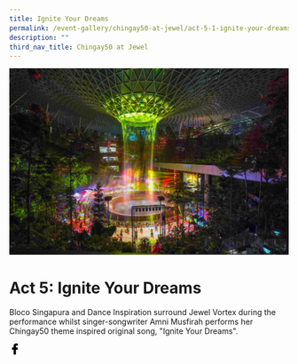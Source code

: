 ```yaml
---
title: Ignite Your Dreams
permalink: /event-gallery/chingay50-at-jewel/act-5-1-ignite-your-dreams/
description: ""
third_nav_title: Chingay50 at Jewel
---
```

![Act 5.1: Ignite Your Dreams](/images/Event%20Gallery/Chingay50%20at%20Jewel/Act%205%201%20Bloco%20Singapura%20and%20Dance%20Inspiration-01.jpg)

# **Act 5: Ignite Your Dreams**

Bloco Singapura and Dance Inspiration surround Jewel Vortex during the performance whilst singer-songwriter Amni Musfirah performs her Chingay50 theme inspired original song, "Ignite Your Dreams".

<a href="http://www.facebook.com/sharer.php?u=http://www.chingay.gov.sg/image/event-gallery/act-5-1-ignite-your-dreams" style="float:left;">
	<img src="/images/facebook.png" style="width:auto;height:20px;">
</a>